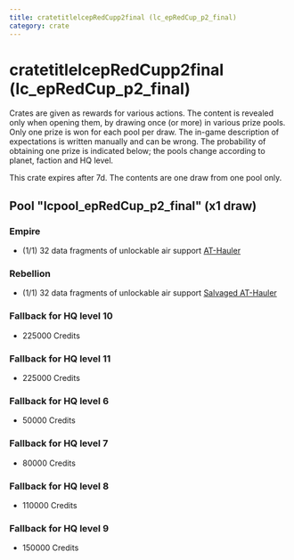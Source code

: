 ```yaml
---
title: cratetitlelcepRedCupp2final (lc_epRedCup_p2_final)
category: crate
---
```


# cratetitlelcepRedCupp2final (lc_epRedCup_p2_final)

Crates are given as rewards for various actions. The content is revealed only when opening them, by drawing once (or more) in various prize pools. Only one prize is won for each pool per draw. The in-game description of expectations is written manually and can be wrong. The probability of obtaining one prize is indicated below; the pools change according to planet, faction and HQ level.

This crate expires after 7d. The contents are one draw from one pool only.

## Pool "lcpool_epRedCup_p2_final" (x1 draw)

### Empire

  * (1/1) 32 data fragments of unlockable air support [AT-Hauler](EmpireHauler)

### Rebellion

  * (1/1) 32 data fragments of unlockable air support [Salvaged AT-Hauler](RebelHauler)

### Fallback for HQ level 10

  * 225000 Credits

### Fallback for HQ level 11

  * 225000 Credits

### Fallback for HQ level 6

  * 50000 Credits

### Fallback for HQ level 7

  * 80000 Credits

### Fallback for HQ level 8

  * 110000 Credits

### Fallback for HQ level 9

  * 150000 Credits
